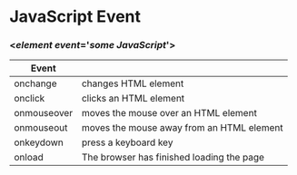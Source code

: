 # JavaScript Event

### <_element_ _event_=**'**_**some JavaScript**_**'**>



| Event       |                                           |
| ----------- | ----------------------------------------- |
| onchange    | changes HTML element                      |
| onclick     | clicks an HTML element                    |
| onmouseover | moves the mouse over an HTML element      |
| onmouseout  | moves the mouse away from an HTML element |
| onkeydown   | press a keyboard key                      |
| onload      | The browser has finished loading the page |
